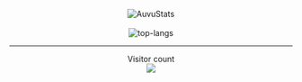 <p align="center">
  <img src="https://github-readme-stats.vercel.app/api?username=auvu&show_icons=true&theme=dark" alt="AuvuStats" />  
  <br />
  <br />
  <img src="https://github-readme-stats.vercel.app/api/top-langs/?username=auvu&layout=compact&theme=darksynthwave" alt="top-langs" />
</p>

---

<p align="center"> 
  Visitor count<br>
  <img src="https://profile-counter.glitch.me/auvu/count.svg" />
</p>
